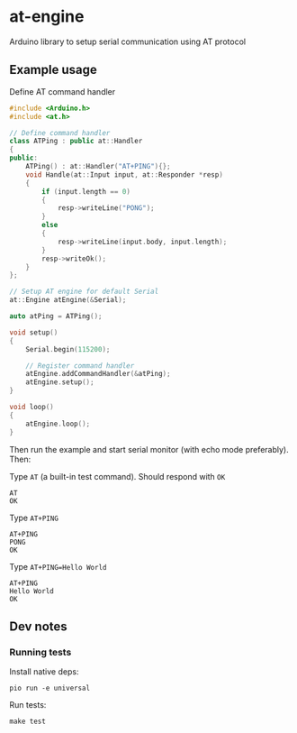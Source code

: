 # at-engine
Arduino library to setup serial communication using AT protocol

## Example usage

Define AT command handler
```cpp
#include <Arduino.h>
#include <at.h>

// Define command handler
class ATPing : public at::Handler
{
public:
    ATPing() : at::Handler("AT+PING"){};
    void Handle(at::Input input, at::Responder *resp)
    {
        if (input.length == 0)
        {
            resp->writeLine("PONG");
        }
        else
        {
            resp->writeLine(input.body, input.length);
        }
        resp->writeOk();
    }
};

// Setup AT engine for default Serial
at::Engine atEngine(&Serial);

auto atPing = ATPing();

void setup()
{
    Serial.begin(115200);

    // Register command handler
    atEngine.addCommandHandler(&atPing);
    atEngine.setup();
}

void loop()
{
    atEngine.loop();
}
```

Then run the example and start serial monitor (with echo mode preferably). Then:

Type `AT` (a built-in test command). Should respond with `OK`
```
AT
OK
```

Type `AT+PING`
```
AT+PING
PONG
OK
```

Type `AT+PING=Hello World`
```
AT+PING
Hello World
OK
```

## Dev notes

### Running tests

Install native deps:
```
pio run -e universal
```

Run tests:
```
make test
```